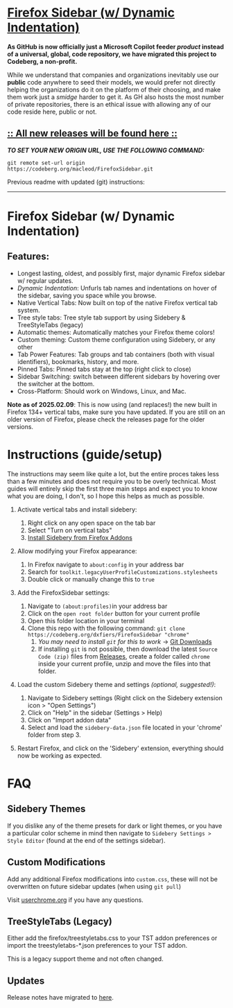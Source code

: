 # [Firefox Sidebar (w/ Dynamic Indentation)](https://codeberg.org/macleod/FirefoxSidebar)

**As GitHub is now officially just a Microsoft Copilot feeder *product* instead of a universal, global,  code repository, we have migrated this project to Codeberg, a non-profit.**

While we understand that companies and organizations inevitably use our **public** code anywhere to seed their models, we would prefer not directly helping the organizations do it on the platform of their choosing, and make them work just a *smidge* harder to get it. As GH also hosts the most number of private repositories, there is an ethical issue with allowing any of our code reside here, public or not. 

## **[ :: All new releases will be found here :: ](https://codeberg.org/macleod/FirefoxSidebar)**

***TO SET YOUR NEW ORIGIN URL, USE THE FOLLOWING COMMAND:***

```
git remote set-url origin https://codeberg.org/macleod/FirefoxSidebar.git
```

Previous readme with updated (git) instructions:

---

# Firefox Sidebar (w/ Dynamic Indentation)


## Features:

  - Longest lasting, oldest, and possibly first, major dynamic Firefox sidebar w/ regular updates.
  - *Dynamic Indentation*: Unfurls tab names and indentations on hover of the sidebar, saving you space while you browse.
  - Native Vertical Tabs: Now built on top of the native Firefox vertical tab system.
  - Tree style tabs: Tree style tab support by using Sidebery & TreeStyleTabs (legacy)
  - Automatic themes: Automatically matches your Firefox theme colors!
  - Custom theming: Custom theme configuration using Sidebery, or any other
  - Tab Power Features: Tab groups and tab containers (both with visual identifiers), bookmarks, history, and more.
  - Pinned Tabs: Pinned tabs stay at the top (right click to close)
  - Sidebar Switching: switch between different sidebars by hovering over the switcher at the bottom.
  - Cross-Platform: Should work on Windows, Linux, and Mac. 

**Note as of 2025.02.09**: This is now using (and replaces!) the new built in Firefox 134+ vertical tabs, make sure you have updated. If you are still on an older version of Firefox, please check the releases page for the older versions. 

# Instructions (guide/setup)

The instructions may seem like quite a lot, but the entire proces takes less than a few minutes and does not require you to be overly technical. Most guides will entirely skip the first three main steps and expect you to know what you are doing, I don't, so I hope this helps as much as possible.

1. Activate vertical tabs and install sidebery:
    1. Right click on any open space on the tab bar
    2. Select "Turn on vertical tabs"
    3. [Install Sidebery from Firefox Addons](https://addons.mozilla.org/en-US/firefox/addon/sidebery/)

2. Allow modifying your Firefox appearance:
    1. In Firefox navigate to `about:config` in your address bar
    2. Search for `toolkit.legacyUserProfileCustomizations.stylesheets`
    3. Double click or manually change this to `true`

3. Add the FirefoxSidebar settings:
    1. Navigate to `(about:profiles)`in your address bar
    2. Click on the `open root folder` button for your current profile
    3. Open this folder location in your terminal
    4. Clone this repo with the following command: `git clone https://codeberg.org/dxfiers/FirefoxSidebar "chrome"`
        1. *You may need to install `git` for this to work* -> [Git Downloads](https://git-scm.com/downloads)
        2. If installing `git` is not possible, then download the latest `Source Code (zip)` files from [Releases](https://codeberg.org/macleod/FirefoxSidebar/releases), create a folder called `chrome` inside your current profile, unzip and move the files into that folder.

4. Load the custom Sidebery theme and settings *(optional, suggested!)*:
    1. Navigate to Sidebery settings (Right click on the Sidebery extension icon > "Open Settings")
    2. Click on "Help" in the sidebar (Settings > Help)
    3. Click on "Import addon data"
    4. Select and load the `sidebery-data.json` file located in your 'chrome' folder from step 3.

5. Restart Firefox, and click on the 'Sidebery' extension, everything should now be working as expected. 

# FAQ 

## Sidebery Themes

If you dislike any of the theme presets for dark or light themes, or you have a particular color scheme in mind then navigate to `Sidebery Settings > Style Editor` (found at the end of the settings sidebar).

## Custom Modifications

Add any additional Firefox modifications into `custom.css`, these will not be overwritten on future sidebar updates (when using `git pull`)

Visit [userchrome.org](https://www.userchrome.org/how-create-userchrome-css.html) if you have any questions.

## TreeStyleTabs (Legacy)

Either add the firefox/treestyletabs.css to your TST addon preferences or import the treestyletabs-\*.json preferences to your TST addon.

This is a legacy support theme and not often changed. 

## Updates

Release notes have migrated to [here](https://codeberg.org/macleod/FirefoxSidebar/releases). 
